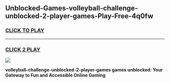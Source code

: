 
## Unblocked-Games-volleyball-challenge-unblocked-2-player-games-Play-Free-4q0fw
<h3>
<a href="https://premium76.site?title=volleyball-challenge-unblocked-2-player-games&ref=21A">CLICK TO PLAY</a></h3>
<hr>

<h3>
<a href="https://premium76.site?title=volleyball-challenge-unblocked-2-player-games&ref=21A">CLICK 2 PLAY</a>
  
</h3>

<a href="https://premium76.site?title=volleyball-challenge-unblocked-2-player-games&ref=21A"><img src="https://clearcache.store/games.png"></a>


**volleyball-challenge-unblocked-2-player-games games unblocked: Your Gateway to Fun and Accessible Online Gaming**
